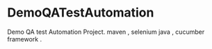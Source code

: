# DemoQATestAutomation
Demo QA test Automation  Project.  maven ,  selenium java , cucumber framework .

